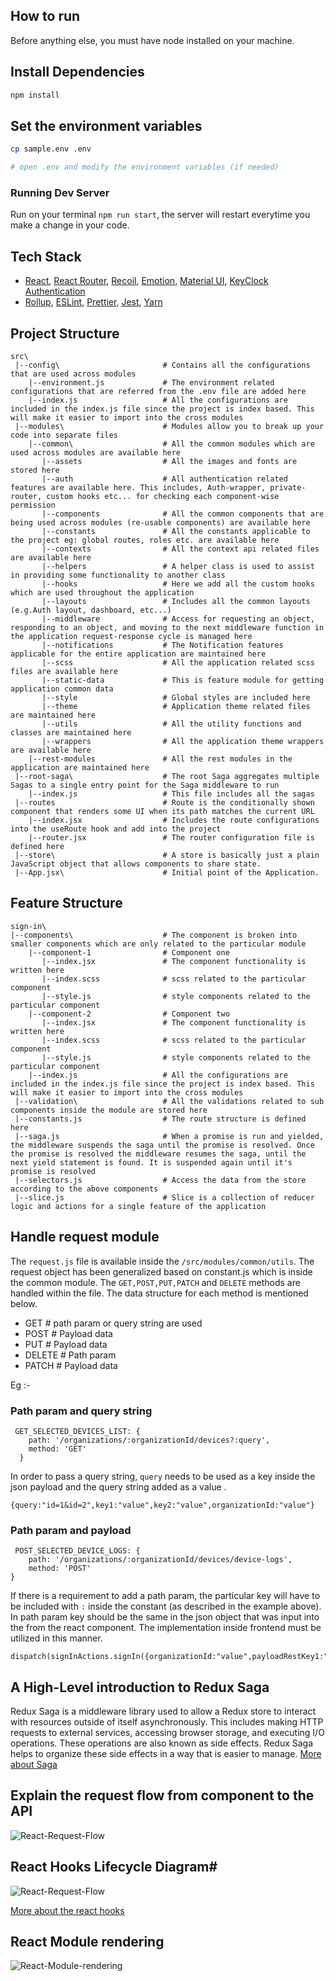 ## How to run

Before anything else, you must have node installed on your machine.

## Install Dependencies
```bash
npm install
```

## Set the environment variables

```bash
cp sample.env .env

# open .env and modify the environment variables (if needed)
```
### Running Dev Server

Run on your terminal `npm run start`, the server will restart everytime you make a change in your code.

## Tech Stack

- [React](https://reactjs.org/), [React Router](https://reactrouter.com/), [Recoil](https://recoiljs.org/),
  [Emotion](https://emotion.sh/), [Material UI](https://next.material-ui.com/),
  [KeyClock Authentication](https://www.keycloak.org/)
- [Rollup](https://rollupjs.org/),
  [ESLint](https://eslint.org/),
  [Prettier](https://prettier.io/), [Jest](https://jestjs.io/),
  [Yarn](https://yarnpkg.com/)
## Project Structure

```
src\
 |--config\                       # Contains all the configurations that are used across modules
    |--environment.js             # The environment related configurations that are referred from the .env file are added here
    |--index.js                   # All the configurations are included in the index.js file since the project is index based. This will make it easier to import into the cross modules
 |--modules\                      # Modules allow you to break up your code into separate files   
    |--common\                    # All the common modules which are used across modules are available here
       |--assets                  # All the images and fonts are stored here
       |--auth                    # All authentication related features are available here. This includes, Auth-wrapper, private-router, custom hooks etc... for checking each component-wise permission 
       |--components              # All the common components that are being used across modules (re-usable components) are available here
       |--constants               # All the constants applicable to the project eg: global routes, roles etc. are available here
       |--contexts                # All the context api related files are available here
       |--helpers                 # A helper class is used to assist in providing some functionality to another class
       |--hooks                   # Here we add all the custom hooks which are used throughout the application
       |--layouts                 # Includes all the common layouts (e.g.Auth layout, dashboard, etc...)
       |--middleware              # Access for requesting an object, responding to an object, and moving to the next middleware function in the application request-response cycle is managed here
       |--notifications           # The Notification features applicable for the entire application are maintained here 
       |--scss                    # All the application related scss files are available here
       |--static-data             # This is feature module for getting application common data
       |--style                   # Global styles are included here
       |--theme                   # Application theme related files are maintained here
       |--utils                   # All the utility functions and classes are maintained here  
       |--wrappers                # All the application theme wrappers are available here
    |--rest-modules               # All the rest modules in the application are maintained here 
 |--root-saga\                    # The root Saga aggregates multiple Sagas to a single entry point for the Saga middleware to run
    |--index.js                   # This file includes all the sagas
 |--routes                        # Route is the conditionally shown component that renders some UI when its path matches the current URL
    |--index.jsx                  # Includes the route configurations into the useRoute hook and add into the project
    |--router.jsx                 # The router configuration file is defined here
 |--store\                        # A store is basically just a plain JavaScript object that allows components to share state.
 |--App.jsx\                      # Initial point of the Application.
```

## Feature Structure
```
sign-in\
|--components\                    # The component is broken into smaller components which are only related to the particular module
    |--component-1                # Component one
       |--index.jsx               # The component functionality is written here 
       |--index.scss              # scss related to the particular component
       |--style.js                # style components related to the particular component
    |--component-2                # Component two
       |--index.jsx               # The component functionality is written here
       |--index.scss              # scss related to the particular component
       |--style.js                # style components related to the particular component
    |--index.js                   # All the configurations are included in the index.js file since the project is index based. This will make it easier to import into the cross modules
 |--validation\                   # All the validations related to sub components inside the module are stored here
 |--constants.js                  # The route structure is defined here
 |--saga.js                       # When a promise is run and yielded, the middleware suspends the saga until the promise is resolved. Once the promise is resolved the middleware resumes the saga, until the next yield statement is found. It is suspended again until it's promise is resolved 
 |--selectors.js                  # Access the data from the store according to the above components
 |--slice.js                      # Slice is a collection of reducer logic and actions for a single feature of the application
 ```
 
 ## Handle request module

The ```request.js``` file is available inside the ```/src/modules/common/utils```.  The request object has been generalized based on constant.js which is 
inside the common module.  The ```GET,POST,PUT,PATCH``` and ```DELETE``` methods are handled within the file. The data structure for each method is mentioned below.

- GET       # path param or query string are used
- POST      # Payload data
- PUT       # Payload data
- DELETE    # Path param
- PATCH     # Payload data

Eg :-

### Path param and query string
```
 GET_SELECTED_DEVICES_LIST: {
    path: '/organizations/:organizationId/devices?:query',
    method: 'GET'
  }
```
In order to pass a query string, ```query``` needs to be used as a key inside the json payload and the query string added as a value .
```
{query:"id=1&id=2",key1:"value",key2:"value",organizationId:"value"}
```
### Path param and payload
```
 POST_SELECTED_DEVICE_LOGS: {
    path: '/organizations/:organizationId/devices/device-logs',
    method: 'POST'
}
```
If there is a requirement to add a path param, the particular key will have to be included with ```:``` inside the constant (as described in the example above). In path param key should be the same in the json object that was input into the from the react component. The implementation inside frontend must be utilized in this manner.
```
dispatch(signInActions.signIn({organizationId:"value",payloadRestKey1:"value",payloadRestKey2:"value"}));
```

## A High-Level introduction to Redux Saga
Redux Saga is a middleware library used to allow a Redux store to interact with resources outside of itself asynchronously. This includes making HTTP requests to external services, accessing browser storage, and executing I/O operations. These operations are also known as side effects. Redux Saga helps to organize these side effects in a way that is easier to manage. [More about Saga](https://redux-saga.js.org/)

## Explain the request flow from component to the API
![React-Request-Flow](diagrams/React-Request-Flow.svg "React-Request-Flow")

## React Hooks Lifecycle Diagram#
![React-Request-Flow](https://raw.githubusercontent.com/Wavez/react-hooks-lifecycle/master/screenshot.jpg)

[More about the react hooks](https://reactjs.org/docs/hooks-reference.html)

## React Module rendering
![React-Module-rendering](diagrams/React-Module-Rendering.svg "React-Module-rendering")
